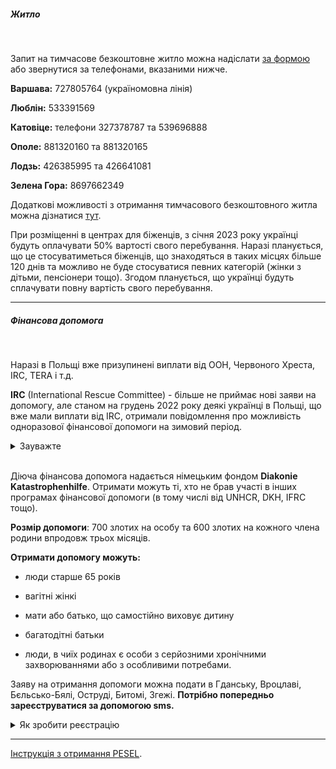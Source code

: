 ##### Житло

</br>

Запит на тимчасове безкоштовне житло можна надіслати [за формою](https://docs.google.com/forms/d/1PiVslKvHwkTQP10Kp2I_vWN820qHvyhGRIVdYa0-lUc/viewform?edit_requested=true) або звернутися за телефонами, вказаними нижче.

**Варшава:**  727805764 (україномовна лінія)

**Люблін:** 533391569

**Катовіце:** телефони 327378787 та 539696888

**Ополе:** 881320160 та 881320165

**Лодзь:** 426385995 та 426641081

**Зелена Гора:** 8697662349



Додаткові можливості з отримання тимчасового безкоштовного житла можна дізнатися [тут](https://uahelp.info/karta-rozmiscennja-misc-prozyvannja/).


<section type="warning" title="Зауважте">

При розміщенні в центрах для біженців, з січня 2023 року українці будуть оплачувати 50% вартості свого перебування. Наразі планується, що це стосуватиметься біженців, що знаходяться в таких місцях більше 120 днів та можливо не буде стосуватися певних категорій (жінки з дітьми, пенсіонери тощо). Згодом планується, що українці будуть сплачувати повну вартість свого перебування.
</section>

***

##### Фінансова допомога

</br>

Наразі в Польщі вже призупинені виплати від ООН, Червоного Хреста, IRC, TERA і т.д.

<section>

**IRC** (International Rescue Committee) - більше не приймає нові заяви на допомогу, але станом на грудень 2022 року деякі українці в Польщі, що вже мали виплати від IRC, отримали повідомлення про можливість одноразової фінансової допомоги на зимовий період. 

<details>
<summary>Зауважте</summary>
На цю допомогу не потрібно заповнювати нову анкету. Принцип, за яким обираються ті, кому буде нарахована допомога, наразі не оголошується.
Кожному потенційному учаснику відправлять індивідуальне посилання, за яким можна подати заявку на участь та інструкції щодо подальших дій. Ділитися своїм посиланням не можна, інакше Ви втратите можливість отримання виплати.
</details>

</section>

</br>

Діюча фінансова допомога надається німецьким фондом **Diakonie Katastrophenhilfe**. Отримати можуть ті, хто не брав участі в інших програмах фінансової допомоги (в тому числі від UNHCR, DKH, IFRC тощо).


**Розмір допомоги**: 700 злотих на особу та 600 злотих на кожного члена родини впродовж трьох місяців.

**Отримати допомогу можуть:**

- люди старше 65 років

- вагітні жінкі

- мати або батько, що самостійно виховує дитину

- багатодітні батьки

- люди, в чиїх родинах є особи з серйозними хронічними захворюваннями або з особливими потребами.

Заяву на отримання допомоги можна подати в Гданську, Вроцлаві, Бєльсько-Бялі, Оструді, Битомі, Згежі. **Потрібно попередньо зареєструватися за допомогою sms.**

<details>
<summary>Як зробити реєстрацію</summary>

В повідомленні мають бути вказані ім'я та прізвище, номер телефону (польский), кількість членів родини та чи мають вони особливі потреби, місто проживання в Польщі.

Телефони для надсилання:

Гданськ +48 794 324 029

Вроцлав +48 665 251 473

Бєльсько-Бялі +48 731 776 735

Оструд +48 662 103 272

Битомі +48 884 720 619

Згеж +48 691 356 977.

Після відправлення повідомлення варто очікувати відповідь з інформацією про адресу, дату та час, коли Вас будуть очікувати на ресєтрацію. З собою потрібно брати всіх вказаних членів родини та всі наявні документи, в тому числі PESEL, медичні документи (при наявності хвороб чи інвалідності).

</details>



***

[Інструкція з отримання PESEL](https://www.gov.pl/web/gov/otrymay-nomer-PESEL-ta-dovirenyy-profil-posluha-dlya-hromadyan-Ukrayiny-u-zvyazku-zi-zbroynym-konfliktom-na-terytoriyi-tsiyeyi-krayiny).